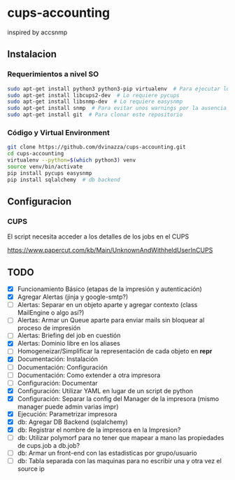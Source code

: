 # cups-accounting

inspired by accsnmp

## Instalacion

### Requerimientos a nivel SO

```bash
sudo apt-get install python3 python3-pip virtualenv  # Para ejecutar los scripts
sudo apt-get install libcups2-dev  # Lo requiere pycups
sudo apt-get install libsnmp-dev  # Lo requiere easysnmp
sudo apt-get install snmp  # Para evitar unos warnings por la ausencia de MIBs
sudo apt-get install git  # Para clonar este repositorio
```

### Código y Virtual Environment

```bash
git clone https://github.com/dvinazza/cups-accounting.git
cd cups-accounting
virtualenv --python=$(which python3) venv
source venv/bin/activate
pip install pycups easysnmp
pip install sqlalchemy  # db backend
```

## Configuracion

### CUPS

El script necesita acceder a los detalles de los jobs en el CUPS

https://www.papercut.com/kb/Main/UnknownAndWithheldUserInCUPS

## TODO

- [x] Funcionamiento Básico (etapas de la impresión y autenticación)
- [x] Agregar Alertas (jinja y google-smtp?)
- [ ] Alertas: Separar en un objeto aparte y agregar contexto (class MailEngine o algo así?)
- [ ] Alertas: Armar un Queue aparte para enviar mails sin bloquear al proceso de impresión
- [ ] Alertas: Briefing del job en cuestión
- [x] Alertas: Dominio libre en los aliases
- [ ] Homogeneizar/Simplificar la representación de cada objeto en __repr__
- [x] Documentación: Instalación
- [ ] Documentación: Configuración
- [ ] Documentación: Como extender a otra impresora
- [ ] Configuración: Documentar
- [x] Configuración: Utilizar YAML en lugar de un script de python
- [x] Configuración: Separar la config del Manager de la impresora (mismo manager puede admin varias impr)
- [x] Ejecución: Parametrizar impresora
- [x] db: Agregar DB Backend (sqlalchemy)
- [x] db: Registrar el nombre de la impresora en la Impresion?
- [ ] db: Utilizar polymorf para no tener que mapear a mano las propiedades de cups.job a db.job?
- [ ] db: Armar un front-end con las estadisticas por grupo/usuario
- [ ] db: Tabla separada con las maquinas para no escribir una y otra vez el source ip

